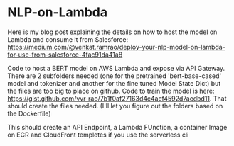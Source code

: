 # NLP-on-Lambda

Here is my blog post explaining the details on how to host the model on Lambda and consume it from Salesforce: https://medium.com/@venkat.ramrao/deploy-your-nlp-model-on-lambda-for-use-from-salesforce-4fac91da41a8

Code to host a BERT model on AWS Lambda and expose via API Gateway. There are 2 subfolders needed (one for the pretrained 'bert-base-cased' model and tokenizer and another for the fine tuned Model State Dict) but the files are too big to place on github. Code to train the model is here: https://gist.github.com/vvr-rao/7b1f0af27163d4c4aef4592d7acdbd11. That should create the files needed. (I'll let you figure out the folders based on the Dockerfile)

This should create an API Endpoint, a Lambda FUnction, a container Image on ECR and CloudFront templetes if you use the serverless cli 

